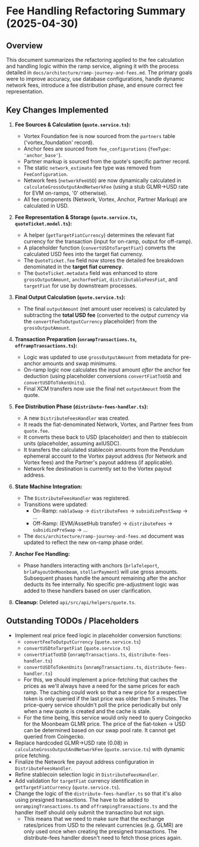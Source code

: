 # Fee Handling Refactoring Summary (2025-04-30)

## Overview

This document summarizes the refactoring applied to the fee calculation and handling logic within the ramp service, aligning it with the process detailed in `docs/architecture/ramp-journey-and-fees.md`. The primary goals were to improve accuracy, use database configurations, handle dynamic network fees, introduce a fee distribution phase, and ensure correct fee representation.

## Key Changes Implemented

1.  **Fee Sources & Calculation (`quote.service.ts`):**
    *   Vortex Foundation fee is now sourced from the `partners` table ('vortex_foundation' record).
    *   Anchor fees are sourced from `fee_configurations` (`feeType: 'anchor_base'`).
    *   Partner markup is sourced from the quote's specific partner record.
    *   The static `network_estimate` fee type was removed from `FeeConfiguration`.
    *   Network fees (`networkFeeUSD`) are now dynamically calculated in `calculateGrossOutputAndNetworkFee` (using a stub GLMR->USD rate for EVM on-ramps, '0' otherwise).
    *   All fee components (Network, Vortex, Anchor, Partner Markup) are calculated in USD.

2.  **Fee Representation & Storage (`quote.service.ts`, `quoteTicket.model.ts`):**
    *   A helper (`getTargetFiatCurrency`) determines the relevant fiat currency for the transaction (input for on-ramp, output for off-ramp).
    *   A placeholder function (`convertUSDtoTargetFiat`) converts the calculated USD fees into the target fiat currency.
    *   The `QuoteTicket.fee` field now stores the detailed fee breakdown denominated in the **target fiat currency**.
    *   The `QuoteTicket.metadata` field was enhanced to store `grossOutputAmount`, `anchorFeeFiat`, `distributableFeesFiat`, and `targetFiat` for use by downstream processes.

3.  **Final Output Calculation (`quote.service.ts`):**
    *   The final `outputAmount` (net amount user receives) is calculated by subtracting the **total USD fee** (converted to the *output currency* via the `convertFeeToOutputCurrency` placeholder) from the `grossOutputAmount`.

4.  **Transaction Preparation (`onrampTransactions.ts`, `offrampTransactions.ts`):**
    *   Logic was updated to use `grossOutputAmount` from metadata for pre-anchor amounts and swap minimums.
    *   On-ramp logic now calculates the input amount *after* the anchor fee deduction (using placeholder conversions `convertFiatToUSD` and `convertUSDToTokenUnits`).
    *   Final XCM transfers now use the final net `outputAmount` from the quote.

5.  **Fee Distribution Phase (`distribute-fees-handler.ts`):**
    *   A new `DistributeFeesHandler` was created.
    *   It reads the fiat-denominated Network, Vortex, and Partner fees from `quote.fee`.
    *   It converts these back to USD (placeholder) and then to stablecoin units (placeholder, assuming axlUSDC).
    *   It transfers the calculated stablecoin amounts from the Pendulum ephemeral account to the Vortex payout address (for Network and Vortex fees) and the Partner's payout address (if applicable).
    *   Network fee destination is currently set to the Vortex payout address.

6.  **State Machine Integration:**
    *   The `DistributeFeesHandler` was registered.
    *   Transitions were updated:
        *   On-Ramp: `nablaSwap` -> `distributeFees` -> `subsidizePostSwap` -> ...
        *   Off-Ramp: (EVM/AssetHub transfer) -> `distributeFees` -> `subsidizePreSwap` -> ...
    *   The `docs/architecture/ramp-journey-and-fees.md` document was updated to reflect the new on-ramp phase order.

7.  **Anchor Fee Handling:**
    *   Phase handlers interacting with anchors (`brlaTeleport`, `brlaPayoutOnMoonbeam`, `stellarPayment`) will use gross amounts. Subsequent phases handle the amount remaining after the anchor deducts its fee internally. No specific pre-adjustment logic was added to these handlers based on user clarification.

8.  **Cleanup:** Deleted `api/src/api/helpers/quote.ts`.

## Outstanding TODOs / Placeholders

*   Implement real price feed logic in placeholder conversion functions:
    *   `convertFeeToOutputCurrency` (`quote.service.ts`)
    *   `convertUSDtoTargetFiat` (`quote.service.ts`)
    *   `convertFiatToUSD` (`onrampTransactions.ts`, `distribute-fees-handler.ts`)
    *   `convertUSDToTokenUnits` (`onrampTransactions.ts`, `distribute-fees-handler.ts`)
    *   For this, we should implement a price-fetching that caches the prices as we'll always have a need for the same prices for each ramp. The caching could work so that a new price for a respective token is only queried if the last price was older than 5 minutes. The price-query service shouldn't poll the price periodically but only when a new quote is created and the cache is stale. 
    * For the time being, this service would only need to query Coingecko for the Moonbeam GLMR price. The price of the fiat-token -> USD can be determined based on our swap pool rate. It cannot get queried from Coingecko.
*   Replace hardcoded GLMR->USD rate (0.08) in `calculateGrossOutputAndNetworkFee` (`quote.service.ts`) with dynamic price fetching.
*   Finalize the Network fee payout address configuration in `DistributeFeesHandler`.
*   Refine stablecoin selection logic in `DistributeFeesHandler`.
*   Add validation for `targetFiat` currency identification in `getTargetFiatCurrency` (`quote.service.ts`).
*   Change the logic of the `distribute-fees-handler.ts` so that it's also using presigned transactions. The have to be added to `onrampingTransactions.ts` and `offrampingTransactions.ts` and the handler itself should only submit the transactino but not sign.
    *   This means that we need to make sure that the exchange rates/prices from USD to the relevant currencies (e.g. GLMR) are only used once when creating the presigned transactions. The distribute-fees handler doesn't need to fetch those prices again.
